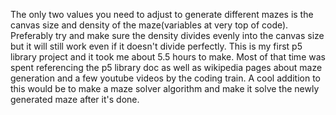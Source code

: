 The only two values you need to adjust to generate different mazes is the canvas size and density of the maze(variables at very top of code). Preferably try and make sure the density divides evenly into the canvas size but it will still work even if it doesn't divide perfectly. This is my first p5 library project and it took me about 5.5 hours to make. Most of that time was spent referencing the p5 library doc as well as wikipedia pages about maze generation and a few youtube videos by the coding train. A cool addition to this would be to make a maze solver algorithm and make it solve the newly generated maze after it's done.
